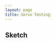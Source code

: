 ```yaml
---
layout: page
title: Servo Testing
---
```



## Sketch 
<script src="https://gist.github.com/kneumei/9694421671183292f7a1.js"></script>